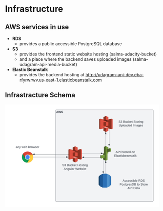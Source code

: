 # Infrastructure

## AWS services in use

- **RDS**
  - provides a public accessible PostgreSQL database
- **S3**
  - provides the frontend static website hosting (salma-udacity-bucket)
  - and a place where the backend saves uploaded images (salma-udagram-api-media-bucket)
- **Elastic Beanstalk**
  - provides the backend hosting at http://udagram-api-dev.eba-rfyrwrwv.us-east-1.elasticbeanstalk.com


## Infrastracture Schema

![Infrastructure Schema](./images/infra.png)